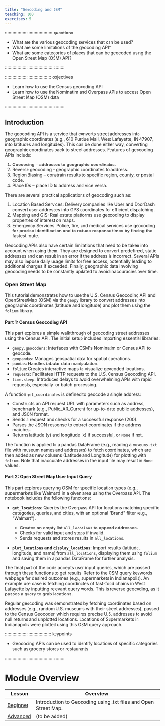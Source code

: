 ```yaml
---
title: "Geocoding and OSM"
teaching: 100
exercises: 5
---
```


:::::::::::::::::::::::::::::::::::::: questions 

- What are the various geocoding services that can be used?
- What are some limitations of the geocoding API?
- What are some categories of places that can be geocoded using the Open Street Map (OSM) API?

::::::::::::::::::::::::::::::::::::::::::::::::

::::::::::::::::::::::::::::::::::::: objectives

- Learn how to use the Census geocoding API
- Learn how to use the Nominatim and Overpass APIs to access Open Street Map (OSM) data

::::::::::::::::::::::::::::::::::::::::::::::::

## Introduction

The geocoding API is a service that converts street addresses into geographic coordinates (e.g., 610 Purdue Mall, West Lafayette, IN 47907, into latitudes and longitudes). This can be done either way, converting geographic coordinates back to street addresses.
Features of geocoding APIs include:

1. Geocoding – addresses to geographic coordinates.
2. Reverse geocoding – geographic coordinates to address.
3. Region Biasing – constrain results to specific region, county, or postal code.
4. Place IDs – place ID to address and vice versa.

There are several practical applications of geocoding such as:

1. Location Based Services: Delivery companies like Uber and DoorDash convert user addresses into GPS coordinates for efficient dispatching.
2. Mapping and GIS: Real estate platforms use geocoding to display properties of interest on maps.
3. Emergency Services: Police, fire, and medical services use geocoding for precise identification and to reduce response times by finding the fastest route.

Geocoding APIs also have certain limitations that need to be taken into account when using them. They are designed to convert predefined, static addresses and can result in an error if the address is incorrect. Several APIs may also impose daily usage limits for free access, potentially leading to additional charges if exceeded. Finally, geographic data involving geocoding needs to be constantly updated to avoid inaccuracies over time.

### Open Street Map
This tutorial demonstrates how to use the U.S. Census Geocoding API and OpenStreetMap (OSM) via the `geopy` library to convert addresses into geographic coordinates (latitude and longitude) and plot them using the `folium` library.

#### Part 1: Census Geocoding API
This part explores a simple walkthrough of geocoding street addresses using the Census API. The initial setup includes importing essential libraries:
- `geopy.geocoders`: Interfaces with OSM's Nominatim or Census API to geocode.
- `geopandas`: Manages geospatial data for spatial operations.
- `pandas`: Handles tabular data manipulation.
- `folium`: Creates interactive maps to visualize geocoded locations.
- `requests`: Facilitates HTTP requests to the U.S. Census Geocoding API.
- `time.sleep`: Introduces delays to avoid overwhelming APIs with rapid requests, especially for batch processing.

A function `get_coordinates` is defined to geocode a single address:
- Constructs an API request URL with parameters such as address, benchmark (e.g., Public_AR_Current for up-to-date public addresses), and JSON format.
- Sends a request and checks for a successful response (200).
- Parses the JSON response to extract coordinates if the address matches.
- Returns latitude (y) and longitude (x) if successful, or `None` if not.

The function is applied to a pandas DataFrame (e.g., reading a `museums.txt` file with museum names and addresses) to fetch coordinates, which are then added as new columns (Latitude and Longitude) for plotting with `folium`. Note that inaccurate addresses in the input file may result in `None` values.

#### Part 2: Open Street Map User Input Query
This part explores querying OSM for specific location types (e.g., supermarkets like Walmart) in a given area using the Overpass API. The notebook includes the following functions:

- **`get_locations`**: Queries the Overpass API[](http://overpass-api.de/api/interpreter) for locations matching specific categories, queries, and cities, with an optional "Brand" filter (e.g., "Walmart").
  - Creates an empty list `all_locations` to append addresses.
  - Checks for valid input and stops if invalid.
  - Sends requests and stores results in `all_locations`.

- **`plot_locations` and `display_locations`**: Import results (latitude, longitude, and name) from `all_locations`, displaying them using `folium` and saving them in a pandas DataFrame for further analysis.

The final part of the code accepts user input queries, which are passed through these functions to get results. Refer to the OSM query keywords webpage for desired outcomes (e.g., supermarkets in Indianapolis). An example use case is fetching coordinates of fast-food chains in West Lafayette by inputting relevant query words. This is reverse geocoding, as it passes a query to grab locations.

Regular geocoding was demonstrated by fetching coordinates based on addresses (e.g., random U.S. museums with their street addresses), passed to the Census Geocoder, which requires precise U.S. addresses to avoid null returns and unplotted locations. Locations of Supermarkets in Indianapolis were plotted using this OSM query approach.

::::::::::::::::::::::::::::::::::::: keypoints 

- Geocoding APIs can be used to identify locations of specific categories such as grocery stores or restaurants

::::::::::::::::::::::::::::::::::::::::::::::::

# Module Overview

| Lesson            | Overview                                                                                                   |
|-------------------|------------------------------------------------------------------------------------------------------------|
| <a href="https://colab.research.google.com/github/SpatialTurn/DataCollection-Notebooks/blob/main/Census/Census_Geocoding_OSM-Query.ipynb" target="_blank">Beginner</a> | Introduction to Geocoding using .txt files and Open Street Map. |
| [Advanced]()  |  (to be added) |